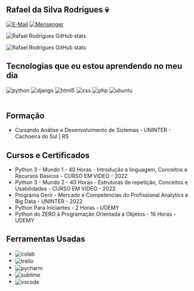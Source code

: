 ## Rafael da Silva Rodrigues 💀

[![E-Mail](https://img.shields.io/badge/Gmail-D14836?style=for-the-badge&logo=gmail&logoColor=white)](https://rafa.rafael.77@gmail.com)
[![Mensenger](https://img.shields.io/badge/Messenger-00B2FF?style=for-the-badge&logo=messenger&logoColor=white)](https://www.facebook.com/profile.php?id=100072037645934)

![Rafael Rodrigues GitHub stats](https://github-readme-stats.vercel.app/api?username=rafaelsr93&show_icons=true&theme=tokyonight&count_private=true)

![Rafael Rodrigues GitHub stats](https://github-readme-stats.vercel.app/api/top-langs/?username=rafaelsr93&theme=tokyonight)

## Tecnologias que eu estou aprendendo no meu dia

<div style="display: inline_block">
  <img align="center" alt="python" src="https://img.shields.io/badge/Python-3776AB?style=for-the-badge&logo=python&logoColor=white" />
  <img align="center" alt="django" src="https://img.shields.io/badge/Django-092E20?style=for-the-badge&logo=django&logoColor=white" />
  <img align="center" alt="html5" src="https://img.shields.io/badge/HTML5-E34F26?style=for-the-badge&logo=html5&logoColor=white" />
  <img align="center" alt="css" src="https://img.shields.io/badge/CSS3-1572B6?style=for-the-badge&logo=css3&logoColor=white" />
  <img align="center" alt="php" src="https://img.shields.io/badge/PHP-777BB4?style=for-the-badge&logo=php&logoColor=white" />
  <img align="center" alt="ubuntu" src="https://img.shields.io/badge/Ubuntu-E95420?style=for-the-badge&logo=ubuntu&logoColor=white" />
</div><br/>

## Formação
- Cursando Análise e Desenvolvimento de Sistemas - UNINTER - Cachoeira do Sul | RS

## Cursos e Certificados
- Python 3 - Mundo 1 - 40 Horas - Introdução a linguagem, Conceitos e Recursos Básicos - CURSO EM VIDEO - 2022
- Python 3 - Mundo 2 - 40 Horas - Estruturas de repetição, Conceitos e Usabilidades - CURSO EM VIDEO - 2022
- Programa Gerir - Mercado e Competencias do Profissional Analytics e Big Data - UNINTER - 2022
- Python Para Iniciantes - 2 Horas - UDEMY
- Python do ZERO à Programação Orientada a Objetos - 16 Horas - UDEMY

## Ferramentas Usadas
- <img align="center" alt="colab" src="https://img.shields.io/badge/Colab-F9AB00?style=for-the-badge&logo=googlecolab&color=525252" />
- <img align="center" alt="trello" src="https://img.shields.io/badge/Trello-0052CC?style=for-the-badge&logo=trello&logoColor=white" />
- <img align="center" alt="pycharm" src="https://img.shields.io/badge/PyCharm-000000.svg?&style=for-the-badge&logo=PyCharm&logoColor=white" />
- <img align="center" alt="sublime" src="https://img.shields.io/badge/sublime_text-%23575757.svg?&style=for-the-badge&logo=sublime-text&logoColor=important" />
- <img align="center" alt="vscode" src="https://img.shields.io/badge/Visual_Studio_Code-0078D4?style=for-the-badge&logo=visual%20studio%20code&logoColor=white" />
